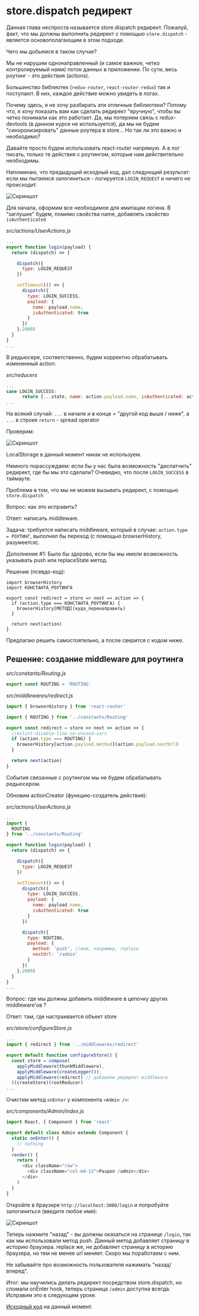 # store.dispatch редирект

Данная глава неспроста называется store.dispatch редирект. Пожалуй, факт, что мы должны выполнить редирект с помощью `store.dispatch` - является основополагающим в этом подходе.

Чего мы добьемся в таком случае?

Мы не нарушим однонаправленный (и самое важное, четко контролируемый нами) поток данных в приложении. По сути, весь роутинг - это действия (actions).

Большинство библиотек (`redux-router`, `react-router-redux`) так и поступают. В них, каждое действие можно увидеть в логах.

Почему здесь, я не хочу разбирать эти отличные библиотеки? Потому что, я хочу показать вам как сделать редирект "вручную", чтобы вы четко понимали как это работает. Да, мы потеряем связь с redux-devtools (в данном курсе не используется), да мы не будем "синхронизировать" данные роутера в store... Но так ли это важно и необходимо?

Давайте просто будем использовать react-router напрямую. А в лог писать, только те действия с роутингом, которые нам действительно необходимы.

Напоминаю, что предыдущий исходный код, дал следующий результат: если мы пытаемся залогиниться - логируется `LOGIN_REQUEST` и ничего не происходит.

![Скриншот](login_request.jpg)

Для начала, оформим все необходимое для имитации логина. В "заглушке" будем, помимо свойства name, добавлять свойство `isAuthenticated`

_src/actions/UserActions.js_

```js
...
export function login(payload) {
  return (dispatch) => {

    dispatch({
      type: LOGIN_REQUEST
    })

    setTimeout(() => {
      dispatch({
        type: LOGIN_SUCCESS,
        payload: {
          name: payload.name,
          isAuthenticated: true
        }
      })
    },2000)
  }
}
...
```

В редьюсере, соответственно, будем корректно обрабатывать измененный action:

_src/reducers_

```js
...
case LOGIN_SUCCESS:
      return {...state, name: action.payload.name, isAuthenticated: action.payload.isAuthenticated}
...
```

На всякий случай: `...` в начале и в конце = "другой код выше / ниже", а `...` в строке `return` - spread operator

Проверим:

![Скриншот](login_success.jpg)

LocalStorage в данный момент никак не используем.

Немного порассуждаем: если бы у нас была возможность "диспатчить" редирект, где бы мы это сделали? Очевидно, что после `LOGIN_SUCCESS` в таймауте.

Проблема в том, что мы не можем вызывать редирект, с помощью `store.dispatch`

Вопрос: как это исправить?

Ответ: написать middleware.

Задача: требуется написать middleware, который в случае: `action.type = РОУТИНГ`, выполнял бы переход (с помощью browserHistory, разумеется).

Дополнение #1: Было бы здорово, если бы мы имели возможность указывать push или replaceState метод.

Решение (псевдо-код):

```
import browserHistory
import КОНСТАНТА_РОУТИНГА

export const redirect = store => next => action => {
  if (action.type === КОНСТАНТА_РОУТИНГА) {
    browserHistory[МЕТОД](куда_перенаправить)
  }

  return next(action)
}
```

Предлагаю решить самостоятельно, а после сверится с кодом ниже.

## Решение: создание middleware для роутинга

_src/constants/Routing.js_

```js
export const ROUTING = 'ROUTING'
```

_src/middlewares/redirect.js_

```js
import { browserHistory } from 'react-router'

import { ROUTING } from '../constants/Routing'

export const redirect = store => next => action => {
  //eslint-disable-line no-unused-vars
  if (action.type === ROUTING) {
    browserHistory[action.payload.method](action.payload.nextUrl)
  }

  return next(action)
}
```

События связанные с роутингом мы не будем обрабатывать редьюсером.

Обновим actionCreator (функцию-создатель действия):

_src/actions/UserActions.js_

```js
...
import {
  ROUTING
} from '../constants/Routing'

export function login(payload) {
  return (dispatch) => {

    dispatch({
      type: LOGIN_REQUEST
    })

    setTimeout(() => {
      dispatch({
        type: LOGIN_SUCCESS,
        payload: {
          name: payload.name,
          isAuthenticated: true
        }
      })

      dispatch({
        type: ROUTING,
        payload: {
          method: 'push', //или, например, replace
          nextUrl: '/admin'
        }
      })
    },2000)
  }
}
...
```

Вопрос: где мы должны добавить middleware в цепочку других middleware'ов ?

Ответ: там, где настраивается объект store

_src/store/configureStore.js_

```js
...
import { redirect } from '../middlewares/redirect'

export default function configureStore() {
  const store = compose(
    applyMiddleware(thunkMiddleware),
    applyMiddleware(createLogger()),
    applyMiddleware(redirect) // добавили редирект middleware
  )(createStore)(rootReducer)
...
```

Очистим метод `onEnter` у компонента `<Admin />`:

_src/components/Admin/index.js_

```js
import React, { Component } from 'react'

export default class Admin extends Component {
  static onEnter() {
    // nothing
  }
  render() {
    return (
      <div className="row">
        <div className="col-md-12">Раздел /admin</div>
      </div>
    )
  }
}
```

Откройте в браузере `http://localhost:3000/login` и попробуйте залогиниться (введите любое имя):

![Скриншот](login_with_redirect.jpg)

Теперь нажмите "назад" - вы должны оказаться на странице `/login`, так как мы использовали метод push. Данный метод добавляет страницу в историю браузера. replace же, не добавляет страницу в историю браузера, но тем не менее url меняет. Скоро мы поработаем с ним.

Не забывайте про возможность пользователя нажимать "назад/вперед".

Итог: мы научились делать редирект посредством store.dispatch, но сломали onEnter hook, теперь страница `/admin` доступна всегда. Исправим это в следующем уроке.

[Исходный код](https://github.com/maxfarseer/react-router-ru-tutorial/tree/middleware_redirect_v2) на данный момент.
